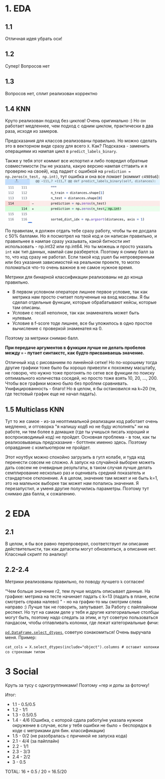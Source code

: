 # 1. EDA
## 1.1
Отличная идея убрать оси!

## 1.2
Супер! Вопросов нет

## 1.3
Вопросов нет, сплит реализован корректно

## 1.4 KNN

Круто реализован подход без циклов! Очень оригинально :) Но он работает медленнее, чем подход с одним циклом, практически в два раза, исходя из замеров.

Предсказания для классов реализованы правильно. Но можно сделать это в векторном виде сразу для всего `X`. Как? Подсказка - заменить операциями из нампая цикл в `predict_labels_binary`.

Также у тебя этот коммит все испортил и либо повредил обратные совместимости (ты не указала, какую версию нампая сттавить и я проверяю на своей), код падает с ошибкой на `prediction = np.zeros(n_test, np.int)`, тут ошибка и она все ломает (коммит `c4989a6`):
![Alt text](image.png)


По правилам, я должен отдать тебе сразу работу, чтобы ты ее досдала с 50% баллами. Но я посмотрел на твой код и он написан правильно, и правильнее в нампае сразу указывать, какой битности инт использовать - np.int32 или np.int64. Но ты можешь и просто указать `int` как тип данных, нампай сам разберется. Поэтому я сниму балл за то, что код сразу не работал. Если такой код ушел бы непроверенным или без указания зависимостей на реальном проекте, то могло поломаться что-то очень важное в не самое нужное время.

Метрики для бинарной классификации реализованы не до конца правильно. 
- В первом условном операторе лишнее первое условие, так как метрика нам просто считает полученные на вход массивы. Я бы сделал отдельные функции, которые обрабатывают кейсы, которые там описаны. 
- Условие с recall неполное, так как знаменатель может быть нулевым.
- Условие в f-score тоде лишнее, все бы уложилось в одно простое вычисление с проверкой знаменатея на 0.

Поэтому за метрики снимаю балл.

**При передаче аргументов в функции лучше не делать пробелов между `=` - путает синтакстс, как будто присваиваешь значение.**


Отличный ход с рисованием по линейной сетке! Но по-хорошему тогда другие графики тоже было бы хорошо привезти к похожему масштабу, не говорю, что нужно тоже прогонять по сетке все функции по поиску оптимального количества соседей, но просто тоже взять 10, 20, ..., 200. Чтобы все графики можно было без проблем сравнивать. Унифицированность - благо! Но в целом, я бы остановился на k~20 (те, где тестовый график еще не начал падать). 


## 1.5 Multiclass KNN
Тут то же самое - из-за неоптимальной реализации код работает очень медленно, и отговорка "я напишу код6 но не буду исполнять" ни на работе, ни тем более в домашке (где ты учишься писать хороший и воспроизводимый код) не пройдет. Основная проблема - в том, как ты реализовываешь предсказание - боттлнек именно здесь. Поэтому оправдание с компьютером не пройдет. 

Этот ноутбук можно спокойно загрузить в гугл колабе, и туда код перенести совсем не сложно. А запуск на случайной выборке можеть дать совсем не очевидные результаты, в таком случая лучше делать семплирование несколько раз и оценивать средний показатель и стандартное отклонение. А в целом, значение там может и не быть k=1, это на малеьнок выборке так может нам попались значения. Я перезапустил, и уменя другие получились параметры. Поэтому тут снимаю два балла, к сожалению.



# 2 EDA

## 2.1
В целом, я бы все равно перепроверял, соответствует ли описание действительнсти, так как датасеты могут обновляться, а описание нет. Классный скрипт по анализу!


## 2.2-2.4


Метрики реализованы правильно, по поводу лучшего `k` согласен!


"Чем больше значение r2, тем лучше модель описывает данные. На графике: метрика на тесте начинает падать с k=13 (падать в плане, если смотреть справа налево)
" - но на график-то мы смотрим слева направо :) Лучше так не говорить, запутывает. За Работу с пайплайном респект. Но тут на самом деле у тебя и другие категориальные столбцы могут быть, поэтому надо следать за этим, и тут советую пользоваться пандасом, чтобы отлавливать колонки, где лежат категориальные фичи:

 [`pd.DataFrame.select_dtypes`](https://pandas.pydata.org/pandas-docs/stable/reference/api/pandas.DataFrame.select_dtypes.html), советую ознакомиться! Очень выручала меня. Пример:

```{python}
cat_cols = X.select_dtypes(include="object").columns # оставит колонки со строковым типом

```

# 3 Social

Круть за тусу с одногруппниками! Поэтому +rep и допы за фоточку!


Итог:
- 1.1 - 0.5/0.5
- 1.2 - 1/1
- 1.3 - 0.5/0.5
- 1.4 - 4/6 (Ошибка, с которой сдала работу/не указала нужное окружение в случае, если у тебя ошибки не было + беспорядок в коде с метриками для бин. классификации)
- 1.5 - 0/2 (не разобралась с причиной не запуска кода)
- 2.1 - 4/4 (за пайплайн)
- 2.2 - 1/1
- 2.3 - 3/3
- 2.4 - 2/2
- 3 - 0.5

TOTAL: 16 + 0.5 / 20 = 16.5/20